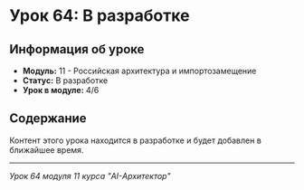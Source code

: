 # Урок 64: В разработке

## Информация об уроке
- **Модуль:** 11 - Российская архитектура и импортозамещение
- **Статус:** В разработке
- **Урок в модуле:** 4/6

## Содержание
Контент этого урока находится в разработке и будет добавлен в ближайшее время.

---
*Урок 64 модуля 11 курса "AI-Архитектор"*
